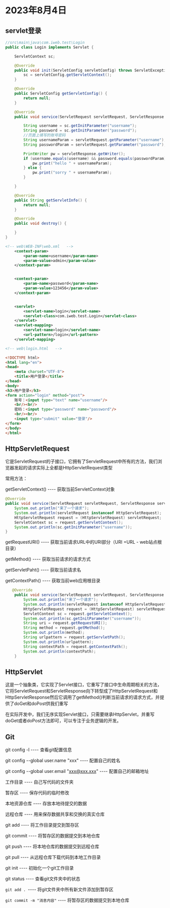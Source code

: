 # 2023年8月4日

## servlet登录

~~~java
//src\main\java\com.iweb.test\Login
public class Login implements Servlet {

    ServletContext sc;

    @Override
    public void init(ServletConfig servletConfig) throws ServletException {
        sc = servletConfig.getServletContext();
    }

    @Override
    public ServletConfig getServletConfig() {
        return null;
    }

    @Override
    public void service(ServletRequest servletRequest, ServletResponse servletResponse) throws ServletException, IOException {

        String username = sc.getInitParameter("username");
        String password = sc.getInitParameter("password");
        //页面上填写的账号密码
        String usernameParam = servletRequest.getParameter("username");
        String passwordParam = servletRequest.getParameter("password");

        PrintWriter pw = servletResponse.getWriter();
        if (username.equals(username) && password.equals(passwordParam)) {
            pw.print("hello " + usernameParam);
        } else {
            pw.print("sorry " + usernameParam);
        }

    }

    @Override
    public String getServletInfo() {
        return null;
    }

    @Override
    public void destroy() {

    }
}

~~~

~~~xml
<!-- web\WEB-INF\web.xml   -->
    <context-param>
        <param-name>username</param-name>
        <param-value>admin</param-value>
    </context-param>


    <context-param>
        <param-name>password</param-name>
        <param-value>123456</param-value>
    </context-param>


    <servlet>
        <servlet-name>login</servlet-name>
        <servlet-class>com.iweb.test.Login</servlet-class>
    </servlet>
    <servlet-mapping>
        <servlet-name>login</servlet-name>
        <url-pattern>/login</url-pattern>
    </servlet-mapping>
~~~

~~~html
<!-- web\login.html   -->

<!DOCTYPE html>
<html lang="en">
<head>
    <meta charset="UTF-8">
    <title>用户登录</title>
</head>
<body>
<h3>用户登录</h3>
<form action="login" method="post">
    账号：<input type="text" name="username"/>
    <br/><br/>
    密码：<input type="password" name="password"/>
    <br/><br/>
    <input type="submit" value="登录"/>
</form>
</body>
</html>
~~~

## HttpServletRequest

它是ServletRequest的子接口，它拥有了ServletRequest中所有的方法，我们浏览器发起的请求实际上全都是HttpServletRequest类型

常用方法：

getServletContext() ---- 获取当前ServletContext对象

```java
@Override
public void service(ServletRequest servletRequest, ServletResponse servletResponse) throws ServletException, IOException {
    System.out.println("来了一个请求");
    System.out.println(servletRequest instanceof HttpServletRequest);
    HttpServletRequest request = (HttpServletRequest) servletRequest;
    ServletContext sc = request.getServletContext();
    System.out.println(sc.getInitParameter("username"));
}
```

getRequestURI() ---- 获取当前请求URL中的URI部分（URI =URL - web站点根目录）

getMethod() ---- 获取当前请求的请求方式

getServletPaht() ----  获取当前请求名

getContextPath() ---- 获取当前web应用根目录

~~~java
   @Override
    public void service(ServletRequest servletRequest, ServletResponse servletResponse) throws ServletException, IOException {
        System.out.println("来了一个请求");
        System.out.println(servletRequest instanceof HttpServletRequest);
        HttpServletRequest request = (HttpServletRequest) servletRequest;
        ServletContext sc = request.getServletContext();
        System.out.println(sc.getInitParameter("username"));
        String uri = request.getRequestURI();
        String method = request.getMethod();
        System.out.println(method);
        String urlpattern = request.getServletPath();
        System.out.println(urlpattern);
        String contextPath = request.getContextPath();
        System.out.println(contextPath);
    }
~~~

## HttpServlet

这是一个抽象类，它实现了Servlet接口，它重写了接口中生命周期相关的方法，它将ServletRequest和ServletResponse向下转型成了HttpServletRequest和HttpServletResponse然后它调用了getMethod()判断当前请求的请求方式，并提供了doGet和doPost供我们重写

在实际开发中，我们无序实现Servlet接口，只需要继承HttpServlet，并重写doGet或者doPost方法即可，可以专注于业务逻辑的开发。

## Git

git config -l ---- 查看git配置信息

git config --global user.name "xxx" ---- 配置自己的姓名

git config --global user.email "xxx@xxx.xxx" ---- 配置自己的邮箱地址

工作目录 ---- 自己写代码的文件夹

暂存区 ---- 保存代码的临时修改

本地资源仓库 ---- 存放本地待提交的数据

远程仓库 ---- 用来保存数据共享和交换的真实仓库

git add ---- 将工作目录提交到暂存区

git commit ---- 将暂存区的数据提交到本地仓库

git push ---- 将本地仓库的数据提交到远程仓库

git pull ---- 从远程仓库下载代码到本地工作目录

git init ---- 初始化一个git工作目录

git status ---- 查看git文件夹中的状态

`git add . `---- 将git文件夹中所有新文件添加到暂存区

`git commit -m "消息内容"` ---- 将暂存区的数据提交到本地仓库

